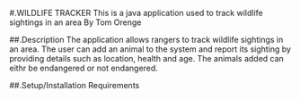 #.WILDLIFE TRACKER
This is a java application used to track wildlife sightings in an area
By Tom Orenge

##.Description
The application allows rangers to track wildlife sightings in an area. The user can add an animal to the system and report its sighting by providing details such as location, health and age. The animals added can eithr be endangered or not endangered.

##.Setup/Installation Requirements
